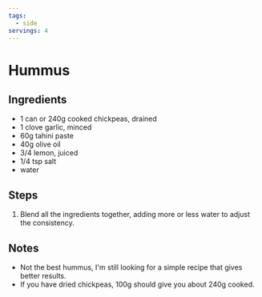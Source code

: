 ```yaml
---
tags:
  - side
servings: 4
---
```


# Hummus

## Ingredients

- 1 can or 240g cooked chickpeas, drained
- 1 clove garlic, minced
- 60g tahini paste
- 40g olive oil
- 3/4 lemon, juiced
- 1/4 tsp salt
- water

## Steps

1. Blend all the ingredients together, adding more or less water to adjust the consistency.

## Notes

- Not the best hummus, I'm still looking for a simple recipe that gives better results.
- If you have dried chickpeas, 100g should give you about 240g cooked.

